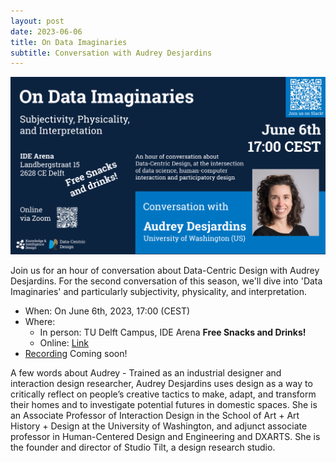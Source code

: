 ```yaml
---
layout: post
date: 2023-06-06
title: On Data Imaginaries
subtitle: Conversation with Audrey Desjardins
---
```


![Conversation with Audrey Desjardins](public/img/conversations/dcd-conversation-audrey.png)

Join us for an hour of conversation about Data-Centric Design with Audrey Desjardins. For the second conversation of this season, we'll dive into 'Data Imaginaries' and particularly subjectivity, physicality, and interpretation.

* When: On June 6th, 2023, 17:00 (CEST)
* Where:
    * In person: TU Delft Campus, IDE Arena **Free Snacks and Drinks!**
    * Online: [Link](https://edu.nl/f7nbk)
* [Recording]() Coming soon!

A few words about Audrey - Trained as an industrial designer and interaction design researcher, Audrey Desjardins uses design as a way to critically reflect on people’s creative tactics to make, adapt, and transform their homes and to investigate potential futures in domestic spaces. She is an Associate Professor of Interaction Design in the School of Art + Art History + Design at the University of Washington, and adjunct associate professor in Human-Centered Design and Engineering and DXARTS. She is the founder and director of Studio Tilt, a design research studio. 